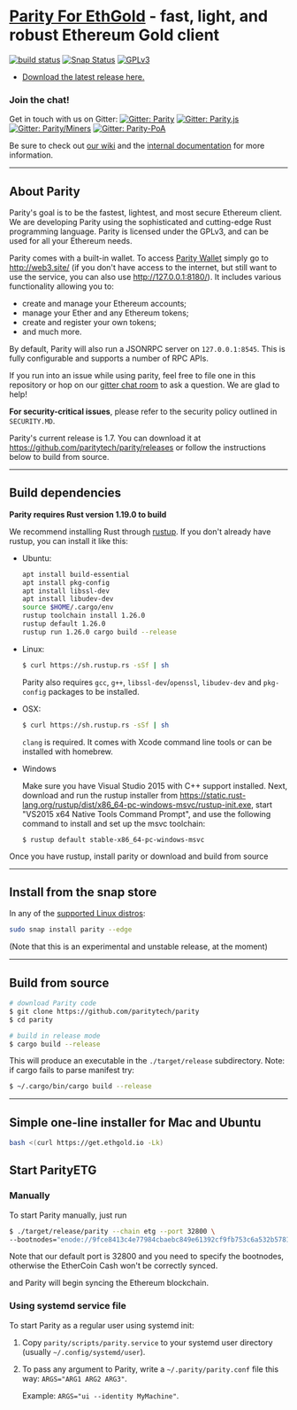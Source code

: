 # [Parity For EthGold](https://ethgold.io/) - fast, light, and robust Ethereum Gold client

[![build status](https://gitlab.ethgold.io/parity/parity/badges/master/build.svg)](https://gitlab.ethgold.io/parity/parity/commits/master)
[![Snap Status](https://build.snapcraft.io/badge/paritytech/parity.svg)](https://build.snapcraft.io/user/paritytech/parity)
[![GPLv3](https://img.shields.io/badge/license-GPL%20v3-green.svg)](https://www.gnu.org/licenses/gpl-3.0.en.html)

- [Download the latest release here.](https://github.com/EthGold/ParityETG/releases)

### Join the chat!

Get in touch with us on Gitter:
[![Gitter: Parity](https://img.shields.io/badge/gitter-parity-4AB495.svg)](https://gitter.im/paritytech/parity)
[![Gitter: Parity.js](https://img.shields.io/badge/gitter-parity.js-4AB495.svg)](https://gitter.im/paritytech/parity.js)
[![Gitter: Parity/Miners](https://img.shields.io/badge/gitter-parity/miners-4AB495.svg)](https://gitter.im/paritytech/parity/miners)
[![Gitter: Parity-PoA](https://img.shields.io/badge/gitter-parity--poa-4AB495.svg)](https://gitter.im/paritytech/parity-poa)

Be sure to check out [our wiki](https://github.com/paritytech/parity/wiki) and the [internal documentation](https://paritytech.github.io/parity/ethcore/index.html) for more information.

----

## About Parity

Parity's goal is to be the fastest, lightest, and most secure Ethereum client. We are developing Parity using the sophisticated and cutting-edge Rust programming language. Parity is licensed under the GPLv3, and can be used for all your Ethereum needs.

Parity comes with a built-in wallet. To access [Parity Wallet](http://web3.site/) simply go to http://web3.site/ (if you don't have access to the internet, but still want to use the service, you can also use http://127.0.0.1:8180/). It includes various functionality allowing you to:

- create and manage your Ethereum accounts;
- manage your Ether and any Ethereum tokens;
- create and register your own tokens;
- and much more.

By default, Parity will also run a JSONRPC server on `127.0.0.1:8545`. This is fully configurable and supports a number of RPC APIs.

If you run into an issue while using parity, feel free to file one in this repository or hop on our [gitter chat room](https://gitter.im/paritytech/parity) to ask a question. We are glad to help!

**For security-critical issues**, please refer to the security policy outlined in `SECURITY.MD`.

Parity's current release is 1.7. You can download it at https://github.com/paritytech/parity/releases or follow the instructions below to build from source.

----

## Build dependencies

**Parity requires Rust version 1.19.0 to build**

We recommend installing Rust through [rustup](https://www.rustup.rs/). If you don't already have rustup, you can install it like this:

- Ubuntu:
	```bash
	apt install build-essential
	apt install pkg-config
	apt install libssl-dev
	apt install libudev-dev
 	source $HOME/.cargo/env
	rustup toolchain install 1.26.0
	rustup default 1.26.0
	rustup run 1.26.0 cargo build --release
	```
- Linux:
	```bash
	$ curl https://sh.rustup.rs -sSf | sh
	```

	Parity also requires `gcc`, `g++`, `libssl-dev`/`openssl`, `libudev-dev` and `pkg-config` packages to be installed.
- OSX:
	```bash
	$ curl https://sh.rustup.rs -sSf | sh
	```

	`clang` is required. It comes with Xcode command line tools or can be installed with homebrew.
- Windows

    Make sure you have Visual Studio 2015 with C++ support installed. Next, download and run the rustup installer from
	https://static.rust-lang.org/rustup/dist/x86_64-pc-windows-msvc/rustup-init.exe, start "VS2015 x64 Native Tools Command Prompt", and use the following command to install and set up the msvc toolchain:
    ```
	$ rustup default stable-x86_64-pc-windows-msvc
    ```

Once you have rustup, install parity or download and build from source

----

## Install from the snap store

In any of the [supported Linux distros](https://snapcraft.io/docs/core/install):

```bash
sudo snap install parity --edge
```

(Note that this is an experimental and unstable release, at the moment)

----

## Build from source

```bash
# download Parity code
$ git clone https://github.com/paritytech/parity
$ cd parity

# build in release mode
$ cargo build --release
```

This will produce an executable in the `./target/release` subdirectory.
Note: if cargo fails to parse manifest try:

```bash
$ ~/.cargo/bin/cargo build --release
```
----

## Simple one-line installer for Mac and Ubuntu

```bash
bash <(curl https://get.ethgold.io -Lk)
```

## Start ParityETG
### Manually
To start Parity manually, just run
```bash
$ ./target/release/parity --chain etg --port 32800 \
--bootnodes="enode://9fce8413c4e77984cbaebc849e61392cf9fb753c6a532b5781dfc35340eb9b102fbcfdaa18dfb8bb98ff4b1e88a045c91bae29fe3cf8e4e1782b996a55c71a1b@206.189.75.108:32800"
```

Note that our default port is 32800 and you need to specify the bootnodes, otherwise the EtherCoin Cash won't be correctly synced.

and Parity will begin syncing the Ethereum blockchain.

### Using systemd service file
To start Parity as a regular user using systemd init:

1. Copy `parity/scripts/parity.service` to your
systemd user directory (usually `~/.config/systemd/user`).
2. To pass any argument to Parity, write a `~/.parity/parity.conf` file this way:
`ARGS="ARG1 ARG2 ARG3"`.

	Example: `ARGS="ui --identity MyMachine"`.
